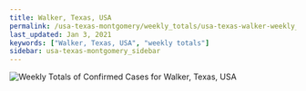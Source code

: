 ```yaml
---
title: Walker, Texas, USA
permalink: /usa-texas-montgomery/weekly_totals/usa-texas-walker-weekly_totals.html
last_updated: Jan 3, 2021
keywords: ["Walker, Texas, USA", "weekly totals"]
sidebar: usa-texas-montgomery_sidebar
---
```


![Weekly Totals of Confirmed Cases for Walker, Texas, USA](/covid_tracker/images/graphs/usa-texas-walker-weekly_totals_graph.png)
